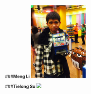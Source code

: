 ###**Meng Li**
<img src="./photos/ml.jpg" height="240">


###**Tielong Su**
<a href="url"><img
src="http://upload.wikimedia.org/wikipedia/commons/2/25/Brindle_pied_frenchbulldog.jpg"
height="240"></a>